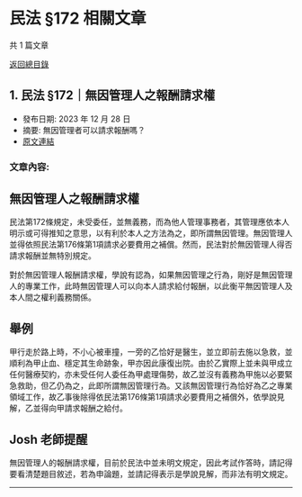 # 民法 §172 相關文章

共 1 篇文章

[返回總目錄](00_總目錄.md)

## 1. 民法 §172｜無因管理人之報酬請求權

- 發布日期: 2023 年 12 月 28 日
- 摘要: 無因管理者可以請求報酬嗎？
- [原文連結](https://www.jasper-realestate.com/%e6%b0%91%e6%b3%95-172%e7%84%a1%e5%9b%a0%e7%ae%a1%e7%90%86%e4%ba%ba%e4%b9%8b_%e5%a0%b1%e9%85%ac_%e8%ab%8b%e6%b1%82%e6%ac%8a/)

### 文章內容:

## 無因管理人之報酬請求權

民法第172條規定，未受委任，並無義務，而為他人管理事務者，其管理應依本人明示或可得推知之意思，以有利於本人之方法為之，即所謂無因管理。無因管理人並得依照民法第176條第1項請求必要費用之補償。然而，民法對於無因管理人得否請求報酬並無特別規定。

對於無因管理人報酬請求權，學說有認為，如果無因管理之行為，剛好是無因管理人的專業工作，此時無因管理人可以向本人請求給付報酬，以此衡平無因管理人及本人間之權利義務關係。

## 舉例

甲行走於路上時，不小心被車撞，一旁的乙恰好是醫生，並立即前去施以急救，並順利為甲止血、穩定其生命跡象，甲亦因此康復出院。由於乙實際上並未與甲成立任何醫療契約，亦未受任何人委任為甲處理傷勢，故乙並沒有義務為甲施以必要緊急救助，但乙仍為之，此即所謂無因管理行為。又該無因管理行為恰好為乙之專業領域工作，故乙事後除得依民法第176條第1項請求必要費用之補償外，依學說見解，乙並得向甲請求報酬之給付。

## Josh 老師提醒

無因管理人的報酬請求權，目前於民法中並未明文規定，因此考試作答時，請記得要看清楚題目敘述，若為申論題，並請記得表示是學說見解，而非法有明文規定。

---

